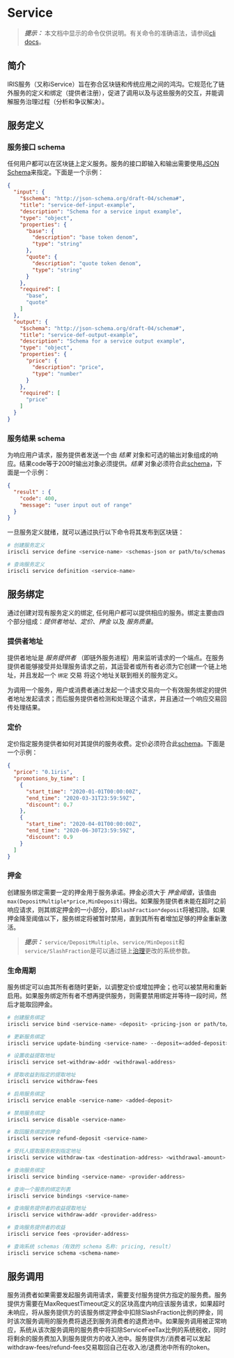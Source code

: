 # Service

> **_提示：_** 本文档中显示的命令仅供说明。有关命令的准确语法，请参阅[cli docs](../client/service.md)。

## 简介

IRIS服务（又称iService）旨在弥合区块链和传统应用之间的鸿沟。它规范化了链外服务的定义和绑定（提供者注册），促进了调用以及与这些服务的交互，并能调解服务治理过程（分析和争议解决）。

## 服务定义

### 服务接口 schema

任何用户都可以在区块链上定义服务。服务的接口即输入和输出需要使用[JSON Schema](https://JSON-Schema.org/)来指定。下面是一个示例：

```json
{
  "input": {
    "$schema": "http://json-schema.org/draft-04/schema#",
    "title": "service-def-input-example",
    "description": "Schema for a service input example",
    "type": "object",
    "properties": {
      "base": {
        "description": "base token denom",
        "type": "string"
      },
      "quote": {
        "description": "quote token denom",
        "type": "string"
      }
    },
    "required": [
      "base",
      "quote"
    ]
  },
  "output": {
    "$schema": "http://json-schema.org/draft-04/schema#",
    "title": "service-def-output-example",
    "description": "Schema for a service output example",
    "type": "object",
    "properties": {
      "price": {
        "description": "price",
        "type": "number"
      }
    },
    "required": [
      "price"
    ]
  }
}
```

### 服务结果 schema

为响应用户请求，服务提供者发送一个由 _结果_ 对象和可选的输出对象组成的响应。结果code等于200时输出对象必须提供。_结果_ 对象必须符合此[schema](service-result.json)，下面是一个示例：

```json
{
  "result" : {
    "code": 400,
    "message": "user input out of range"
  }
}
```

一旦服务定义就绪，就可以通过执行以下命令将其发布到区块链：

```bash
# 创建服务定义
iriscli service define <service-name> <schemas-json or path/to/schemas.json> --description=<service-description> --author-description=<author-description> --tags=<tag1,tag2,...>

# 查询服务定义
iriscli service definition <service-name>
```

## 服务绑定

通过创建对现有服务定义的绑定, 任何用户都可以提供相应的服务。绑定主要由四个部分组成：_提供者地址_、_定价_、_押金_ 以及 _服务质量_。

### 提供者地址

提供者地址是 _服务提供者_ （即链外服务进程）用来监听请求的一个端点。在服务提供者能够接受并处理服务请求之前，其运营者或所有者必须为它创建一个链上地址，并且发起一个 `绑定` 交易
将这个地址关联到相关的服务定义。

为调用一个服务，用户或消费者通过发起一个请求交易向一个有效服务绑定的提供者地址发起请求；而后服务提供者检测和处理这个请求，并且通过一个响应交易回传处理结果。

### 定价

定价指定服务提供者如何对其提供的服务收费。定价必须符合此[schema](service-pricing.json)。下面是一个示例：

```json
{
  "price": "0.1iris",
  "promotions_by_time": [
    {
      "start_time": "2020-01-01T00:00:00Z",
      "end_time": "2020-03-31T23:59:59Z",
      "discount": 0.7
    },
    {
      "start_time": "2020-04-01T00:00:00Z",
      "end_time": "2020-06-30T23:59:59Z",
      "discount": 0.9
    }
  ]
}
```

### 押金

创建服务绑定需要一定的押金用于服务承诺。押金必须大于 _押金阈值_，该值由`max(DepositMultiple*price,MinDeposit)`得出。如果服务提供者未能在超时之前响应请求，则其绑定押金的一小部分，即`SlashFraction*deposit`将被扣除。如果押金降至阈值以下，服务绑定将被暂时禁用，直到其所有者增加足够的押金重新激活。

> **_提示：_**  `service/DepositMultiple`、`service/MinDeposit`和`service/SlashFraction`是可以通过链上[治理](governance.md)更改的系统参数。

### 生命周期

服务绑定可以由其所有者随时更新，以调整定价或增加押金；也可以被禁用和重新启用。如果服务绑定所有者不想再提供服务，则需要禁用绑定并等待一段时间，然后才能取回押金。

```bash
# 创建服务绑定
iriscli service bind <service-name> <deposit> <pricing-json or path/to/pricing.json>

# 更新服务绑定
iriscli service update-binding <service-name> --deposit=<added-deposit> --pricing=<pricing-json or path/to/pricing.json>

# 设置收益提取地址
iriscli service set-withdraw-addr <withdrawal-address>

# 提取收益到指定的提取地址
iriscli service withdraw-fees

# 启用服务绑定
iriscli service enable <service-name> <added-deposit>

# 禁用服务绑定
iriscli service disable <service-name>

# 取回服务绑定的押金
iriscli service refund-deposit <service-name>

# 受托人提取服务税到指定地址
iriscli service withdraw-tax <destination-address> <withdrawal-amount>

# 查询服务绑定
iriscli service binding <service-name> <provider-address>

# 查询一个服务的绑定列表
iriscli service bindings <service-name>

# 查询服务提供者的收益提取地址
iriscli service withdraw-addr <provider-address>

# 查询服务提供者的收益
iriscli service fees <provider-address>

# 查询系统 schemas（有效的 schema 名称: pricing, result）
iriscli service schema <schema-name>
```

## 服务调用

服务消费者如果需要发起服务调用请求，需要支付服务提供方指定的服务费。服务提供方需要在MaxRequestTimeout定义的区块高度内响应该服务请求，如果超时未响应，将从服务提供方的该服务绑定押金中扣除SlashFraction比例的押金，同时该次服务调用的服务费将退还到服务消费者的退费池中。如果服务调用被正常响应，系统从该次服务调用的服务费中将扣除ServiceFeeTax比例的系统税收，同时将剩余的服务费加入到服务提供方的收入池中。服务提供方/消费者可以发起withdraw-fees/refund-fees交易取回自己在收入池/退费池中所有的token。

```bash
```
